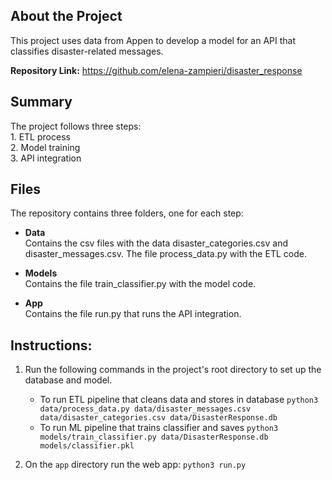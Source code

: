 ## About the Project
This project uses data from Appen to develop a model for an API that classifies disaster-related messages.  

**Repository Link:** https://github.com/elena-zampieri/disaster_response

## Summary 
The project follows three steps:  
    1. ETL process  
    2. Model training  
    3. API integration  

## Files
The repository contains three folders, one for each step:

- **Data**  
  Contains the csv files with the data disaster_categories.csv and disaster_messages.csv. The file process_data.py with the ETL code.

- **Models**  
  Contains the file train_classifier.py with the model code.

- **App**  
  Contains the file run.py that runs the API integration.



## Instructions:
1. Run the following commands in the project's root directory to set up the database and model.

    - To run ETL pipeline that cleans data and stores in database
        `python3 data/process_data.py data/disaster_messages.csv data/disaster_categories.csv data/DisasterResponse.db`
    - To run ML pipeline that trains classifier and saves
        `python3 models/train_classifier.py data/DisasterResponse.db models/classifier.pkl` 

2. On the `app` directory run the web app: `python3 run.py` 
